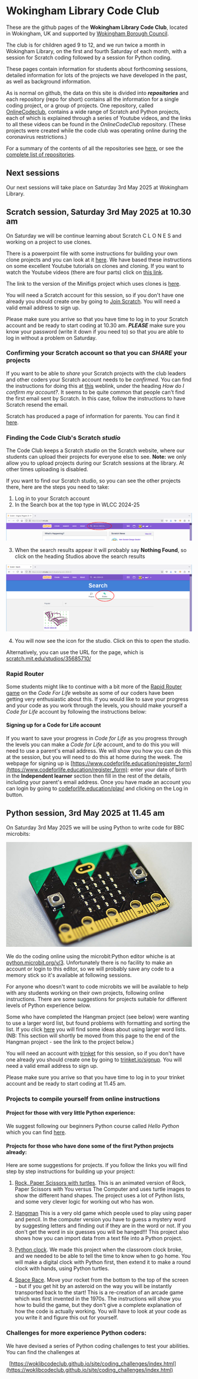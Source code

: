 # Wokingham Library Code Club

These are the github pages of the **Wokingham Library Code Club**, located in Wokingham, UK and supported by [Wokingham Borough Council](https://www.wokingham.gov.uk/libraries).

The club is for children aged 9 to 12, and we run twice a month in Wokingham Library, on the first and fourth Saturday of each month, with a session for Scratch coding followed by a session for Python coding.

These pages contain information for students about forthcoming sessions, detailed information for lots of the projects we have developed in the past, as well as background information.

As is normal on github, the data on this site is divided into ***repositories*** and each repository (repo for short) contains all the information for a single coding project, or a group of projects. One repository, called [OnlineCodeclub](https://github.com/WokLibCodeClub/OnlineCodeclub/blob/master/README.md), contains a wide range of Scratch and Python projects, each of which is explained through a series of Youtube videos, and the links to all these videos can be found in the *OnlineCodeClub* repository. (These projects were created while the code club was operating online during the coronavirus restrictions.)

For a summary of the contents of all the repositories see [here](https://github.com/WokLibCodeClub/woklibcodeclub.github.io), or see the [complete list of repositories](https://github.com/orgs/WokLibCodeClub/repositories?type=all).

## Next sessions

Our next sessions will take place on Saturday 3rd May 2025 at Wokingham Library.

## Scratch session, Saturday 3rd May 2025 at 10.30 am

On Saturday we will be continue learning about Scratch C L O N E S and working on a project to use clones. 

There is a powerpoint file with some instructions for building your own clone projects and you can look at it [here](https://1drv.ms/p/c/0ea54730735a1344/EaIhfrMepT1NmWJw1uEm6xEBeQj0usfzzUkn-8PmNd4TjQ?e=oWNDRc). We have based these instructions on some excellent Youtube tutorials on clones and cloning. If you want to watch the Youtube videos (there are four parts) click on [this link](https://www.youtube.com/playlist?list=PLtAXMHI3lbo8HhvpZQQRUcL_4WJEIrvaR).

The link to the version of the Minifigs project which uses clones is [here](https://scratch.mit.edu/projects/1165114649).

You will need a Scratch account for this session, so if you don't have one already you should create one by going to [Join Scratch](https://scratch.mit.edu/join). You will need a valid email address to sign up.

Please make sure you arrive so that you have time to log in to your Scratch account and be ready to start coding at 10.30 am. ***PLEASE*** make sure you know your password (write it down if you need to) so that you are able to log in without a problem on Saturday.

### Confirming your Scratch account so that you can *SHARE* your projects

If you want to be able to *share* your Scratch projects with the club leaders and other coders your Scratch account needs to be *confirmed*. You can find the instructions for doing this at [this](https://scratch.mit.edu/faq/#accounts) weblink, under the heading *How do I confirm my account?*. It seems to be quite common that people can't find the first email sent by Scratch. In this case, follow the instructions to have Scratch resend the email.

Scratch has produced a page of information for parents. You can find it [here](https://scratch.mit.edu/parents/).

### Finding the Code Club's Scratch *studio*

The Code Club keeps a Scratch *studio* on the Scratch website, where our students can upload their projects for everyone else to see. **Note:** we only allow you to upload projects during our Scratch sessions at the library. At other times uploading is disabled. 

If you want to find our Scratch studio, so you can see the other projects there, here are the steps you need to take:

1. Log in to your Scratch account
2. In the Search box at the top type in WLCC 2024-25

![find_studio1.png](find_studio1.png)

3. When the search results appear it will probably say **Nothing Found**, so click on the heading Studios above the search results

![find_studio2.png](find_studio2.png)

4. You will now see the icon for the studio. Click on this to open the studio.

Alternatively, you can use the URL for the page, which is [scratch.mit.edu/studios/35685710/](https://scratch.mit.edu/studios/35685710/)

### Rapid Router

Some students might like to continue with a bit more of the [Rapid Router game](https://www.codeforlife.education/rapidrouter) on the *Code For Life* website as some of our coders have been getting very enthusiastic about this. If you would like to save your progress and your code as you work through the levels, you should make yourself a *Code for Life* account by following the instructions below:

#### Signing up for a Code for Life account

If you want to save your progress in *Code for Life* as you progress through the levels you can make a *Code for Life* account, and to do this you will need to use a parent's email address. We will show you how you can do this at the session, but you will need to do this at home during the week. The webpage for signing up is [https://www.codeforlife.education/register_form](https://www.codeforlife.education/register_form): enter your date of birth in the **Independent learner** section then fill in the rest of the details, including your parent's email address. Once you have made an account you can login by going to [codeforlife.education/play/](https://www.codeforlife.education/play/) and clicking on the Log in button.

## Python session, 3rd May 2025 at 11.45 am

On Saturday 3rd May 2025 we will be using Python to write code for BBC microbits:

![picture of bbc microbit](bbc_microbit.png)

We do the coding online using the microbit:Python editor whiche is at [python.microbit.org/v/3](https://python.microbit.org/v/3). Unfortunately there is no facility to make an account or login to this editor, so we will probably save any code to a memory stick so it's available at following sessions.

For anyone who doesn't want to code microbits we will be available to help with any students working on their own projects, following online instructions. There are some suggestions for projects suitable for different levels of Python experience below.

Some who have completed the Hangman project (see below) were wanting to use a larger word list, but found problems with formatting and sorting the list. If you click [here](bigger_word_lists.md) you will find some ideas about using larger word lists. (NB: This section will shortly be moved from this page to the end of the Hangman project - see the link to the project below.)

You will need an account with [trinket](https://trinket.io/) for this session, so if you don't have one already you should create one by going to [trinket.io/signup](https://trinket.io/signup). You will need a valid email address to sign up.

Please make sure you arrive so that you have time to log in to your trinket account and be ready to start coding at 11.45 am.

### Projects to compile yourself from online instructions

#### Project for those with very little Python experience:

We suggest following our beginners Python course called *Hello Python* which you can find [here](https://github.com/WokLibCodeClub/Hello-Python/blob/main/README.md).

#### Projects for those who have done some of the first Python projects already:

Here are some suggestions for projects. If you follow the links you will find step by step instructions for building up your project:

1. [Rock, Paper Scissors with turtles](https://github.com/WokLibCodeClub/Rock-Paper-Scissors-with-Turtles/blob/master/README.md). This is an animated version of Rock, Paper Scissors with You versus The Computer and uses turtle images to show the different hand shapes. The project uses a lot of Python lists, and some very clever logic for working out who has won.

2. [Hangman](https://github.com/WokLibCodeClub/Hangman/blob/master/README.md) This is a very old game which people used to play using paper and pencil. In the computer version you have to guess a mystery word by suggesting letters and finding out if they are in the word or not. If you don't get the word in six guesses you will be hanged!!! This project also shows how you can import data from a text file into a Python project.

3. [Python clock](https://github.com/WokLibCodeClub/Python-Clock/blob/master/README.md). We made this project when the classroom clock broke, and we needed to be able to tell the time to know when to go home. You will make a digital clock with Python first, then extend it to make a round clock with hands, using Python turtles.

4. [Space Race](https://github.com/WokLibCodeClub/SpaceRace/blob/master/README.md). Move your rocket from the bottom to the top of the screen - but if you get hit by an asteroid on the way you will be instantly transported back to the start! This is a re-creation of an arcade game which was first invented in the 1970s. The instructions will show you how to build the game, but they don't give a complete explanation of how the code is actually working. You will have to look at your code as you write it and figure this out for yourself.

### Challenges for more experience Python coders:

We have devised a series of Python coding challenges to test your abilities. You can find the challenges at

&nbsp;&nbsp;[https://woklibcodeclub.github.io/site/coding_challenges/index.html](https://woklibcodeclub.github.io/site/coding_challenges/index.html)
